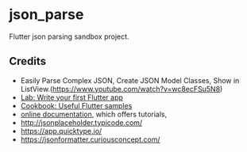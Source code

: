 # json_parse

Flutter json parsing sandbox project.

## Credits
- Easily Parse Complex JSON, Create JSON Model Classes, Show in ListView.(https://www.youtube.com/watch?v=wc8ecFSu5N8)
- [Lab: Write your first Flutter app](https://flutter.dev/docs/get-started/codelab)
- [Cookbook: Useful Flutter samples](https://flutter.dev/docs/cookbook)
- [online documentation](https://flutter.dev/docs), which offers tutorials,
- http://jsonplaceholder.typicode.com/
- https://app.quicktype.io/
- https://jsonformatter.curiousconcept.com/